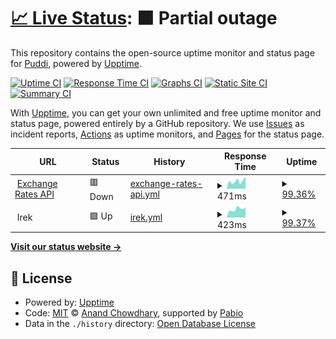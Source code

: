 # [📈 Live Status](https://PuddiDuddi.github.io/statuspage): <!--live status--> **🟧 Partial outage**

This repository contains the open-source uptime monitor and status page for [Puddi](https://upptime.js.org), powered by [Upptime](https://github.com/upptime/upptime).

[![Uptime CI](https://github.com/PuddiDuddi/statuspage/workflows/Uptime%20CI/badge.svg)](https://github.com/PuddiDuddi/statuspage/actions?query=workflow%3A%22Uptime+CI%22)
[![Response Time CI](https://github.com/PuddiDuddi/statuspage/workflows/Response%20Time%20CI/badge.svg)](https://github.com/PuddiDuddi/statuspage/actions?query=workflow%3A%22Response+Time+CI%22)
[![Graphs CI](https://github.com/PuddiDuddi/statuspage/workflows/Graphs%20CI/badge.svg)](https://github.com/PuddiDuddi/statuspage/actions?query=workflow%3A%22Graphs+CI%22)
[![Static Site CI](https://github.com/PuddiDuddi/statuspage/workflows/Static%20Site%20CI/badge.svg)](https://github.com/PuddiDuddi/statuspage/actions?query=workflow%3A%22Static+Site+CI%22)
[![Summary CI](https://github.com/PuddiDuddi/statuspage/workflows/Summary%20CI/badge.svg)](https://github.com/PuddiDuddi/statuspage/actions?query=workflow%3A%22Summary+CI%22)

With [Upptime](https://upptime.js.org), you can get your own unlimited and free uptime monitor and status page, powered entirely by a GitHub repository. We use [Issues](https://github.com/PuddiDuddi/statuspage/issues) as incident reports, [Actions](https://github.com/PuddiDuddi/statuspage/actions) as uptime monitors, and [Pages](https://upptime.js.org) for the status page.

<!--start: status pages-->
<!-- This summary is generated by Upptime (https://github.com/upptime/upptime) -->
<!-- Do not edit this manually, your changes will be overwritten -->
<!-- prettier-ignore -->
| URL | Status | History | Response Time | Uptime |
| --- | ------ | ------- | ------------- | ------ |
| <img alt="" src="https://icons.duckduckgo.com/ip3/exchangeapi.puddi.monster.ico" height="13"> [Exchange Rates API](https://exchangeapi.puddi.monster/status) | 🟥 Down | [exchange-rates-api.yml](https://github.com/PuddiDuddi/statuspage/commits/HEAD/history/exchange-rates-api.yml) | <details><summary><img alt="Response time graph" src="./graphs/exchange-rates-api/response-time-week.png" height="20"> 471ms</summary><br><a href="https://status.puddi.monster/history/exchange-rates-api"><img alt="Response time 675" src="https://img.shields.io/endpoint?url=https%3A%2F%2Fraw.githubusercontent.com%2FPuddiDuddi%2Fstatuspage%2FHEAD%2Fapi%2Fexchange-rates-api%2Fresponse-time.json"></a><br><a href="https://status.puddi.monster/history/exchange-rates-api"><img alt="24-hour response time 502" src="https://img.shields.io/endpoint?url=https%3A%2F%2Fraw.githubusercontent.com%2FPuddiDuddi%2Fstatuspage%2FHEAD%2Fapi%2Fexchange-rates-api%2Fresponse-time-day.json"></a><br><a href="https://status.puddi.monster/history/exchange-rates-api"><img alt="7-day response time 471" src="https://img.shields.io/endpoint?url=https%3A%2F%2Fraw.githubusercontent.com%2FPuddiDuddi%2Fstatuspage%2FHEAD%2Fapi%2Fexchange-rates-api%2Fresponse-time-week.json"></a><br><a href="https://status.puddi.monster/history/exchange-rates-api"><img alt="30-day response time 507" src="https://img.shields.io/endpoint?url=https%3A%2F%2Fraw.githubusercontent.com%2FPuddiDuddi%2Fstatuspage%2FHEAD%2Fapi%2Fexchange-rates-api%2Fresponse-time-month.json"></a><br><a href="https://status.puddi.monster/history/exchange-rates-api"><img alt="1-year response time 675" src="https://img.shields.io/endpoint?url=https%3A%2F%2Fraw.githubusercontent.com%2FPuddiDuddi%2Fstatuspage%2FHEAD%2Fapi%2Fexchange-rates-api%2Fresponse-time-year.json"></a></details> | <details><summary><a href="https://status.puddi.monster/history/exchange-rates-api">99.36%</a></summary><a href="https://status.puddi.monster/history/exchange-rates-api"><img alt="All-time uptime 99.95%" src="https://img.shields.io/endpoint?url=https%3A%2F%2Fraw.githubusercontent.com%2FPuddiDuddi%2Fstatuspage%2FHEAD%2Fapi%2Fexchange-rates-api%2Fuptime.json"></a><br><a href="https://status.puddi.monster/history/exchange-rates-api"><img alt="24-hour uptime 95.52%" src="https://img.shields.io/endpoint?url=https%3A%2F%2Fraw.githubusercontent.com%2FPuddiDuddi%2Fstatuspage%2FHEAD%2Fapi%2Fexchange-rates-api%2Fuptime-day.json"></a><br><a href="https://status.puddi.monster/history/exchange-rates-api"><img alt="7-day uptime 99.36%" src="https://img.shields.io/endpoint?url=https%3A%2F%2Fraw.githubusercontent.com%2FPuddiDuddi%2Fstatuspage%2FHEAD%2Fapi%2Fexchange-rates-api%2Fuptime-week.json"></a><br><a href="https://status.puddi.monster/history/exchange-rates-api"><img alt="30-day uptime 99.85%" src="https://img.shields.io/endpoint?url=https%3A%2F%2Fraw.githubusercontent.com%2FPuddiDuddi%2Fstatuspage%2FHEAD%2Fapi%2Fexchange-rates-api%2Fuptime-month.json"></a><br><a href="https://status.puddi.monster/history/exchange-rates-api"><img alt="1-year uptime 99.95%" src="https://img.shields.io/endpoint?url=https%3A%2F%2Fraw.githubusercontent.com%2FPuddiDuddi%2Fstatuspage%2FHEAD%2Fapi%2Fexchange-rates-api%2Fuptime-year.json"></a></details>
| <img alt="" src="https://icons.duckduckgo.com/ip3/null.ico" height="13"> Irek | 🟩 Up | [irek.yml](https://github.com/PuddiDuddi/statuspage/commits/HEAD/history/irek.yml) | <details><summary><img alt="Response time graph" src="./graphs/irek/response-time-week.png" height="20"> 423ms</summary><br><a href="https://status.puddi.monster/history/irek"><img alt="Response time 817" src="https://img.shields.io/endpoint?url=https%3A%2F%2Fraw.githubusercontent.com%2FPuddiDuddi%2Fstatuspage%2FHEAD%2Fapi%2Firek%2Fresponse-time.json"></a><br><a href="https://status.puddi.monster/history/irek"><img alt="24-hour response time 460" src="https://img.shields.io/endpoint?url=https%3A%2F%2Fraw.githubusercontent.com%2FPuddiDuddi%2Fstatuspage%2FHEAD%2Fapi%2Firek%2Fresponse-time-day.json"></a><br><a href="https://status.puddi.monster/history/irek"><img alt="7-day response time 423" src="https://img.shields.io/endpoint?url=https%3A%2F%2Fraw.githubusercontent.com%2FPuddiDuddi%2Fstatuspage%2FHEAD%2Fapi%2Firek%2Fresponse-time-week.json"></a><br><a href="https://status.puddi.monster/history/irek"><img alt="30-day response time 671" src="https://img.shields.io/endpoint?url=https%3A%2F%2Fraw.githubusercontent.com%2FPuddiDuddi%2Fstatuspage%2FHEAD%2Fapi%2Firek%2Fresponse-time-month.json"></a><br><a href="https://status.puddi.monster/history/irek"><img alt="1-year response time 817" src="https://img.shields.io/endpoint?url=https%3A%2F%2Fraw.githubusercontent.com%2FPuddiDuddi%2Fstatuspage%2FHEAD%2Fapi%2Firek%2Fresponse-time-year.json"></a></details> | <details><summary><a href="https://status.puddi.monster/history/irek">99.37%</a></summary><a href="https://status.puddi.monster/history/irek"><img alt="All-time uptime 98.70%" src="https://img.shields.io/endpoint?url=https%3A%2F%2Fraw.githubusercontent.com%2FPuddiDuddi%2Fstatuspage%2FHEAD%2Fapi%2Firek%2Fuptime.json"></a><br><a href="https://status.puddi.monster/history/irek"><img alt="24-hour uptime 95.62%" src="https://img.shields.io/endpoint?url=https%3A%2F%2Fraw.githubusercontent.com%2FPuddiDuddi%2Fstatuspage%2FHEAD%2Fapi%2Firek%2Fuptime-day.json"></a><br><a href="https://status.puddi.monster/history/irek"><img alt="7-day uptime 99.37%" src="https://img.shields.io/endpoint?url=https%3A%2F%2Fraw.githubusercontent.com%2FPuddiDuddi%2Fstatuspage%2FHEAD%2Fapi%2Firek%2Fuptime-week.json"></a><br><a href="https://status.puddi.monster/history/irek"><img alt="30-day uptime 98.43%" src="https://img.shields.io/endpoint?url=https%3A%2F%2Fraw.githubusercontent.com%2FPuddiDuddi%2Fstatuspage%2FHEAD%2Fapi%2Firek%2Fuptime-month.json"></a><br><a href="https://status.puddi.monster/history/irek"><img alt="1-year uptime 98.70%" src="https://img.shields.io/endpoint?url=https%3A%2F%2Fraw.githubusercontent.com%2FPuddiDuddi%2Fstatuspage%2FHEAD%2Fapi%2Firek%2Fuptime-year.json"></a></details>

<!--end: status pages-->

[**Visit our status website →**](https://upptime.js.org)

## 📄 License

- Powered by: [Upptime](https://github.com/upptime/upptime)
- Code: [MIT](./LICENSE) © [Anand Chowdhary](https://anandchowdhary.com), supported by [Pabio](https://pabio.com)
- Data in the `./history` directory: [Open Database License](https://opendatacommons.org/licenses/odbl/1-0/)
